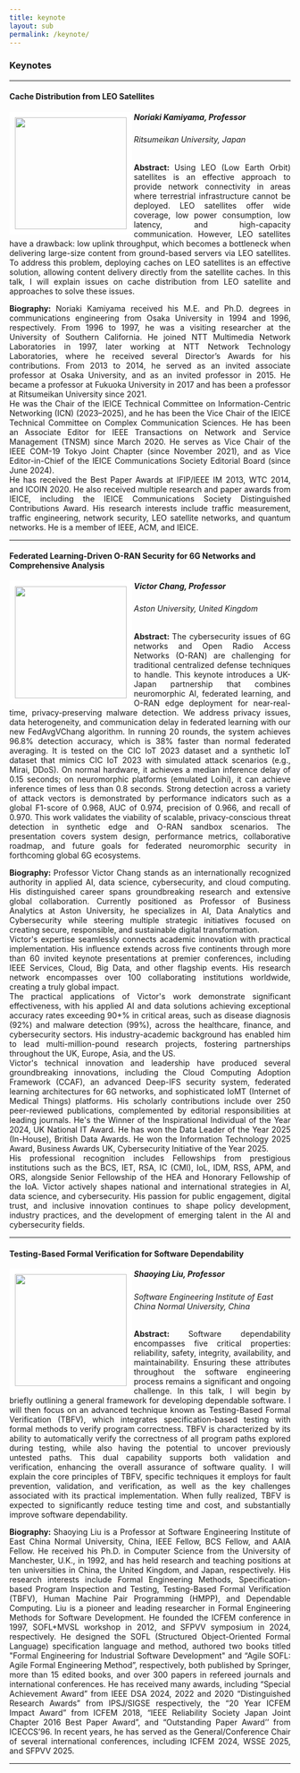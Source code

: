 ```yaml
---
title: keynote
layout: sub
permalink: /keynote/
---
```


<h3>Keynotes</h3>
<hr/>
<h4>Cache Distribution from LEO Satellites</h4>
<img src="/2025/assets/images/keynote_speaker/noriaki_kamiyama.jpg" align="left" style="border:10px solid white" width="200">
<h5><b>Noriaki Kamiyama, Professor</b></h5>
<h6>
Ritsumeikan University, Japan
</h6>
<p style="text-align: justify;">
<b>Abstract: </b> Using LEO (Low Earth Orbit) satellites is an effective approach to provide network connectivity in areas where terrestrial infrastructure cannot be deployed. LEO satellites offer wide coverage, low power consumption, low latency, and high-capacity communication. However, LEO satellites have a drawback: low uplink throughput, which becomes a bottleneck when delivering large-size content from ground-based servers via LEO satellites. To address this problem, deploying caches on LEO satellites is an effective solution, allowing content delivery directly from the satellite caches. In this talk, I will explain issues on cache distribution from LEO satellite and approaches to solve these issues.
</p>
<p style="text-align: justify;">
<b>Biography: </b> Noriaki Kamiyama received his M.E. and Ph.D. degrees in communications engineering from Osaka University in 1994 and 1996, respectively. From 1996 to 1997, he was a visiting researcher at the University of Southern California. He joined NTT Multimedia Network Laboratories in 1997, later working at NTT Network Technology Laboratories, where he received several Director’s Awards for his contributions. From 2013 to 2014, he served as an invited associate professor at Osaka University, and as an invited professor in 2015. He became a professor at Fukuoka University in 2017 and has been a professor at Ritsumeikan University since 2021.
<br/>
He was the Chair of the IEICE Technical Committee on Information-Centric Networking (ICN) (2023–2025), and he has been the Vice Chair of the IEICE Technical Committee on Complex Communication Sciences. He has been an Associate Editor for IEEE Transactions on Network and Service Management (TNSM) since March 2020. He serves as Vice Chair of the IEEE COM-19 Tokyo Joint Chapter (since November 2021), and as Vice Editor-in-Chief of the IEICE Communications Society Editorial Board (since June 2024).
<br/>
He has received the Best Paper Awards at IFIP/IEEE IM 2013, WTC 2014, and ICOIN 2020. He also received multiple research and paper awards from IEICE, including the IEICE Communications Society Distinguished Contributions Award. His research interests include traffic measurement, traffic engineering, network security, LEO satellite networks, and quantum networks. He is a member of IEEE, ACM, and IEICE.
</p>
<hr/>



<h4>Federated Learning-Driven O-RAN Security for 6G Networks and Comprehensive Analysis</h4>
<img src="/2025/assets/images/keynote_speaker/victor_chang.jpg" align="left" style="border:10px solid white" width="200">
<h5><b>Victor Chang, Professor</b></h5>
<h6>
Aston University, United Kingdom
</h6>
<p style="text-align: justify;">
<b>Abstract: </b>The cybersecurity issues of 6G networks and Open Radio Access Networks (O-RAN) are challenging for traditional centralized defense techniques to handle. This keynote introduces a UK-Japan partnership that combines neuromorphic AI, federated learning, and O-RAN edge deployment for near-real-time, privacy-preserving malware detection. We address privacy issues, data heterogeneity, and communication delay in federated learning with our new FedAvgVChang algorithm. In running 20 rounds, the system achieves 96.8% detection accuracy, which is 38% faster than normal federated averaging. It is tested on the CIC IoT 2023 dataset and a synthetic IoT dataset that mimics CIC IoT 2023 with simulated attack scenarios (e.g., Mirai, DDoS). On normal hardware, it achieves a median inference delay of 0.15 seconds; on neuromorphic platforms (emulated Loihi), it can achieve inference times of less than 0.8 seconds. Strong detection across a variety of attack vectors is demonstrated by performance indicators such as a global F1-score of 0.968, AUC of 0.974, precision of 0.966, and recall of 0.970. This work validates the viability of scalable, privacy-conscious threat detection in synthetic edge and O-RAN sandbox scenarios. The presentation covers system design, performance metrics, collaborative roadmap, and future goals for federated neuromorphic security in forthcoming global 6G ecosystems.
</p>
<p style="text-align: justify;">
<b>Biography: </b> Professor Victor Chang stands as an internationally recognized authority in applied AI, data science, cybersecurity, and cloud computing. His distinguished career spans groundbreaking research and extensive global collaboration. Currently positioned as Professor of Business Analytics at Aston University, he specializes in AI, Data Analytics and Cybersecurity while steering multiple strategic initiatives focused on creating secure, responsible, and sustainable digital transformation.
<br/>
Victor's expertise seamlessly connects academic innovation with practical implementation. His influence extends across five continents through more than 60 invited keynote presentations at premier conferences, including IEEE Services, Cloud, Big Data, and other flagship events. His research network encompasses over 100 collaborating institutions worldwide, creating a truly global impact.
<br/>
The practical applications of Victor's work demonstrate significant effectiveness, with his applied AI and data solutions achieving exceptional accuracy rates exceeding 90+% in critical areas, such as disease diagnosis (92%) and malware detection (99%), across the healthcare, finance, and cybersecurity sectors. His industry-academic background has enabled him to lead multi-million-pound research projects, fostering partnerships throughout the UK, Europe, Asia, and the US.
<br/>
Victor's technical innovation and leadership have produced several groundbreaking innovations, including the Cloud Computing Adoption Framework (CCAF), an advanced Deep-IFS security system, federated learning architectures for 6G networks, and sophisticated IoMT (Internet of Medical Things) platforms. His scholarly contributions include over 250 peer-reviewed publications, complemented by editorial responsibilities at leading journals. He's the Winner of the Inspirational Individual of the Year 2024, UK National IT Award. He has won the Data Leader of the Year 2025 (In-House), British Data Awards. He won the Information Technology 2025 Award, Business Awards UK, Cybersecurity Initiative of the Year 2025. 
<br/>
His professional recognition includes Fellowships from prestigious institutions such as the BCS, IET, RSA, IC (CMI), IoL, IDM, RSS, APM, and ORS, alongside Senior Fellowship of the HEA and Honorary Fellowship of the IoA. Victor actively shapes national and international strategies in AI, data science, and cybersecurity. His passion for public engagement, digital trust, and inclusive innovation continues to shape policy development, industry practices, and the development of emerging talent in the AI and cybersecurity fields.

</p>
<hr/>




<h4>Testing-Based Formal Verification for Software Dependability</h4>
<img src="/2025/assets/images/keynote_speaker/shaoying_liu.jpg" align="left" style="border:10px solid white" width="200">
<h5><b>Shaoying Liu, Professor</b></h5>
<h6>
Software Engineering Institute of East China Normal University, China
</h6>
<p style="text-align: justify;">
<b>Abstract: </b>Software dependability encompasses five critical properties: reliability, safety, integrity, availability, and maintainability. Ensuring these attributes throughout the software engineering process remains a significant and ongoing challenge. In this talk, I will begin by briefly outlining a general framework for developing dependable software. I will then focus on an advanced technique known as Testing-Based Formal Verification (TBFV), which integrates specification-based testing with formal methods to verify program correctness. TBFV is characterized by its ability to automatically verify the correctness of all program paths explored during testing, while also having the potential to uncover previously untested paths. This dual capability supports both validation and verification, enhancing the overall assurance of software quality. I will explain the core principles of TBFV, specific techniques it employs for fault prevention, validation, and verification, as well as the key challenges associated with its practical implementation. When fully realized, TBFV is expected to significantly reduce testing time and cost, and substantially improve software dependability.
</p>
<p style="text-align: justify;">
<b>Biography: </b> Shaoying Liu is a Professor at Software Engineering Institute of East China Normal University, China, IEEE Fellow, BCS Fellow, and AAIA Fellow. He received his Ph.D. in Computer Science from the University of Manchester, U.K., in 1992, and has held research and teaching positions at ten universities in China, the United Kingdom, and Japan, respectively. His research interests include Formal Engineering Methods, Specification-based Program Inspection and Testing, Testing-Based Formal Verification (TBFV), Human Machine Pair Programming (HMPP), and Dependable Computing. Liu is a pioneer and leading researcher in Formal Engineering Methods for Software Development. He founded the ICFEM conference in 1997, SOFL+MVSL workshop in 2012, and SFPVV symposium in 2024, respectively. He designed the SOFL (Structured Object-Oriented Formal Language) specification language and method, authored two books titled "Formal Engineering for Industrial Software Development" and “Agile SOFL: Agile Formal Engineering Method”, respectively, both published by Springer, more than 15 edited books, and over 300 papers in refereed journals and international conferences. He has received many awards, including “Special Achievement Award” from IEEE DSA 2024, 2022 and 2020 “Distinguished Research Awards” from IPSJ/SIGSE respectively, the “20 Year ICFEM Impact Award” from ICFEM 2018, “IEEE Reliability Society Japan Joint Chapter 2016 Best Paper Award”, and “Outstanding Paper Award’’ from ICECCS’96. In recent years, he has served as the General/Conference Chair of several international conferences, including ICFEM 2024, WSSE 2025, and SFPVV 2025.
</p>
<hr/>
